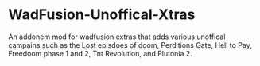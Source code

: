 # WadFusion-Unoffical-Xtras
An addonem mod for wadfusion extras that adds various unoffical campains such as the Lost episdoes of doom, Perditions Gate, Hell to Pay, Freedoom phase 1 and 2, Tnt Revolution, and Plutonia 2.
